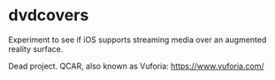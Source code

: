 # dvdcovers
Experiment to see if iOS supports streaming media over an augmented reality surface.

Dead project. QCAR, also known as Vuforia: https://www.vuforia.com/
